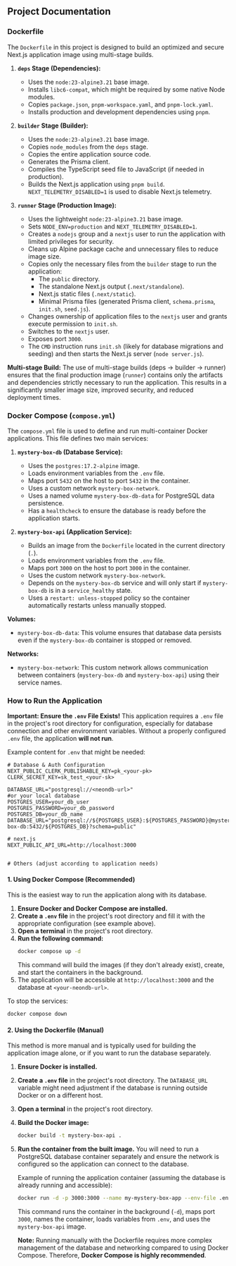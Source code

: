 ## Project Documentation

### Dockerfile

The `Dockerfile` in this project is designed to build an optimized and secure Next.js application image using multi-stage builds.

1.  **`deps` Stage (Dependencies):**
    *   Uses the `node:23-alpine3.21` base image.
    *   Installs `libc6-compat`, which might be required by some native Node modules.
    *   Copies `package.json`, `pnpm-workspace.yaml`, and `pnpm-lock.yaml`.
    *   Installs production and development dependencies using `pnpm`.

2.  **`builder` Stage (Builder):**
    *   Uses the `node:23-alpine3.21` base image.
    *   Copies `node_modules` from the `deps` stage.
    *   Copies the entire application source code.
    *   Generates the Prisma client.
    *   Compiles the TypeScript seed file to JavaScript (if needed in production).
    *   Builds the Next.js application using `pnpm build`. `NEXT_TELEMETRY_DISABLED=1` is used to disable Next.js telemetry.

3.  **`runner` Stage (Production Image):**
    *   Uses the lightweight `node:23-alpine3.21` base image.
    *   Sets `NODE_ENV=production` and `NEXT_TELEMETRY_DISABLED=1`.
    *   Creates a `nodejs` group and a `nextjs` user to run the application with limited privileges for security.
    *   Cleans up Alpine package cache and unnecessary files to reduce image size.
    *   Copies only the necessary files from the `builder` stage to run the application:
        *   The `public` directory.
        *   The standalone Next.js output (`.next/standalone`).
        *   Next.js static files (`.next/static`).
        *   Minimal Prisma files (generated Prisma client, `schema.prisma`, `init.sh`, `seed.js`).
    *   Changes ownership of application files to the `nextjs` user and grants execute permission to `init.sh`.
    *   Switches to the `nextjs` user.
    *   Exposes port `3000`.
    *   The `CMD` instruction runs `init.sh` (likely for database migrations and seeding) and then starts the Next.js server (`node server.js`).

**Multi-stage Build:** The use of multi-stage builds (deps -> builder -> runner) ensures that the final production image (`runner`) contains only the artifacts and dependencies strictly necessary to run the application. This results in a significantly smaller image size, improved security, and reduced deployment times.

### Docker Compose (`compose.yml`)

The `compose.yml` file is used to define and run multi-container Docker applications. This file defines two main services:

1.  **`mystery-box-db` (Database Service):**
    *   Uses the `postgres:17.2-alpine` image.
    *   Loads environment variables from the `.env` file.
    *   Maps port `5432` on the host to port `5432` in the container.
    *   Uses a custom network `mystery-box-network`.
    *   Uses a named volume `mystery-box-db-data` for PostgreSQL data persistence.
    *   Has a `healthcheck` to ensure the database is ready before the application starts.

2.  **`mystery-box-api` (Application Service):**
    *   Builds an image from the `Dockerfile` located in the current directory (`.`).
    *   Loads environment variables from the `.env` file.
    *   Maps port `3000` on the host to port `3000` in the container.
    *   Uses the custom network `mystery-box-network`.
    *   Depends on the `mystery-box-db` service and will only start if `mystery-box-db` is in a `service_healthy` state.
    *   Uses a `restart: unless-stopped` policy so the container automatically restarts unless manually stopped.

**Volumes:**
*   `mystery-box-db-data`: This volume ensures that database data persists even if the `mystery-box-db` container is stopped or removed.

**Networks:**
*   `mystery-box-network`: This custom network allows communication between containers (`mystery-box-db` and `mystery-box-api`) using their service names.

### How to Run the Application

**Important: Ensure the `.env` File Exists!**
This application requires a `.env` file in the project's root directory for configuration, especially for database connection and other environment variables. Without a properly configured `.env` file, the application **will not run**.

Example content for `.env` that might be needed:
```env
# Database & Auth Configuration
NEXT_PUBLIC_CLERK_PUBLISHABLE_KEY=pk_<your-pk>
CLERK_SECRET_KEY=sk_test_<your-sk>

DATABASE_URL="postgresql://<neondb-url>"
#or your local database
POSTGRES_USER=your_db_user
POSTGRES_PASSWORD=your_db_password
POSTGRES_DB=your_db_name
DATABASE_URL="postgresql://${POSTGRES_USER}:${POSTGRES_PASSWORD}@mystery-box-db:5432/${POSTGRES_DB}?schema=public"

# next.js
NEXT_PUBLIC_API_URL=http://localhost:3000


# Others (adjust according to application needs)
```

#### 1. Using Docker Compose (Recommended)

This is the easiest way to run the application along with its database.

1.  **Ensure Docker and Docker Compose are installed.**
2.  **Create a `.env` file** in the project's root directory and fill it with the appropriate configuration (see example above).
3.  **Open a terminal** in the project's root directory.
4.  **Run the following command:**
    ```bash
    docker compose up -d
    ```
    This command will build the images (if they don't already exist), create, and start the containers in the background.
5.  The application will be accessible at `http://localhost:3000` and the database at `<your-neondb-url>`.

To stop the services:
```bash
docker compose down
```

#### 2. Using the Dockerfile (Manual)

This method is more manual and is typically used for building the application image alone, or if you want to run the database separately.

1.  **Ensure Docker is installed.**
2.  **Create a `.env` file** in the project's root directory. The `DATABASE_URL` variable might need adjustment if the database is running outside Docker or on a different host.
3.  **Open a terminal** in the project's root directory.
4.  **Build the Docker image:**
    ```bash
    docker build -t mystery-box-api .
    ```
5.  **Run the container from the built image.** You will need to run a PostgreSQL database container separately and ensure the network is configured so the application can connect to the database.

    Example of running the application container (assuming the database is already running and accessible):
    ```bash
    docker run -d -p 3000:3000 --name my-mystery-box-app --env-file .env mystery-box-api
    ```
    This command runs the container in the background (`-d`), maps port `3000`, names the container, loads variables from `.env`, and uses the `mystery-box-api` image.

    **Note:** Running manually with the Dockerfile requires more complex management of the database and networking compared to using Docker Compose. Therefore, **Docker Compose is highly recommended**.
